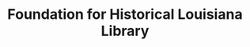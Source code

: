 ---
layout: repo
title: "Foundation for Historical Louisiana Library"
id: 24797
permalink: repos/24797/
---